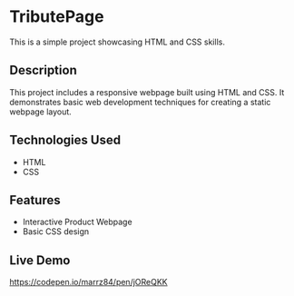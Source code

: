 # TributePage
This is a simple project showcasing HTML and CSS skills.

## Description
This project includes a responsive webpage built using HTML and CSS. It demonstrates basic web development techniques for creating a static webpage layout.

## Technologies Used
- HTML
- CSS

## Features
- Interactive Product Webpage
- Basic CSS design

## Live Demo
https://codepen.io/marrz84/pen/jOReQKK
